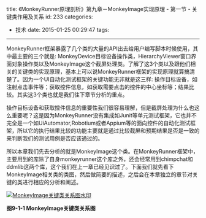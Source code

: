 title: 《MonkeyRunner原理剖析》第九章－MonkeyImage实现原理 - 第一节 - 关键类作用及关系
id: 233
categories:
  - 技术
date: 2015-01-25 00:29:47
tags:
---

MonkeyRunner框架暴露了几个类的大量的API出去给用户编写脚本时候使用，其中最主要的三个就是: MonkeyDevice目标设备操作类，HierarchyViewer窗口界面对象操作类以及MonkeyImage这个截屏处理类。<!--more-->了解了这3个类以及跟他们相关的关键类的实现原理，基本上可以说MonkeyRunner框架的实现原理就算搞清楚了。因为一个UI自动化测试框架的关键功能无非就是这三样: 操作目标设备，如注射点击事件等；获取控件信息，如获取需要点击的控件的中心坐标等；结果比较。其实这3个类也就是我们往下章节分析的重点。

<span class="s1"> 操作目标设备和获取控件信息的重要性我们很容易理解，但是截屏处理为什么也这么重要呢？这是因为MonkeyRunner没有集成如Junit等单元测试框架，它也并不完全是一个如UiAutomator,Robotium或者Appium等的面向控件的自动化测试框架，所以它的执行结果比较的功能主要就是通过比较截屏和预期结果是否是一致的来判断我们的测试用例是否应该通过的。</span>

<span class="s1"> 所以本章我们先去分析的就是MonkeyImage这个类。在MonkeyRunner框架中，主要用到的库除了自身monkeyrunner这个库之外，还会经常用到chimpchat和ddmlib这两个库，这个我们在上一章已经见识过了。下面我们就先看下MonkeyImage相关类的类图，然后做简要的描述，之后会在本章独立的章节对关键的类进行相应的分析和阐述。</span>

[![MonkeyImage关键类关系图水印](http://techgogogo.com/wp-content/uploads/2015/01/MonkeyImage关键类关系图水印-150x150.jpg)](http://techgogogo.com/wp-content/uploads/2015/01/MonkeyImage关键类关系图水印.jpg)

**<span class="s1"> 图9-1-1 MonkeyImage关键类关系图</span>**